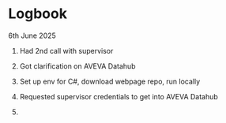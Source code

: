 # Logbook

6th June 2025
1. Had 2nd call with supervisor
2. Got clarification on AVEVA Datahub
3. Set up env for C#, download webpage repo, run locally
4. Requested supervisor credentials to get into AVEVA Datahub

5. 
